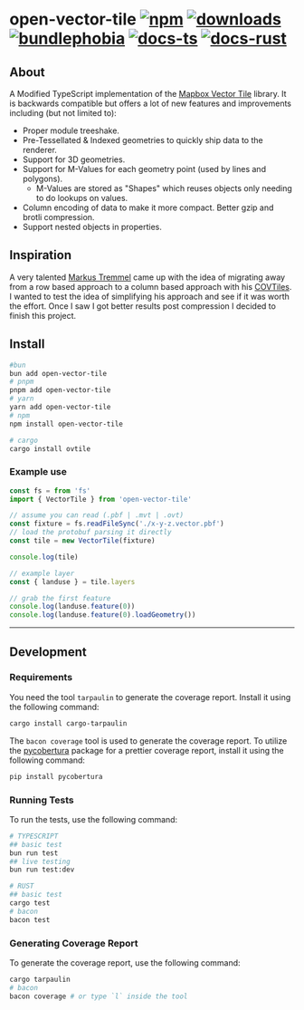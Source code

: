# open-vector-tile [![npm][npm-image]][npm-url] [![downloads][downloads-image]][downloads-url] [![bundlephobia][bundlephobia-image]][bundlephobia-url] [![docs-ts][docs-ts-image]][docs-ts-url] [![docs-rust][docs-rust-image]][docs-rust-url]

[npm-image]: https://img.shields.io/npm/v/open-vector-tile.svg
[npm-url]: https://npmjs.org/package/open-vector-tile
[bundlephobia-image]: https://img.shields.io/bundlephobia/minzip/open-vector-tile@0.1.0.svg
[bundlephobia-url]: https://bundlephobia.com/package/open-vector-tile@0.1.0
[downloads-image]: https://img.shields.io/npm/dm/open-vector-tile.svg
[downloads-url]: https://www.npmjs.com/package/open-vector-tile
[docs-ts-image]: https://img.shields.io/badge/docs-typescript-yellow.svg
[docs-ts-url]: https://open-s2.github.io/open-vector-tile/
[docs-rust-image]: https://img.shields.io/badge/docs-rust-yellow.svg
[docs-rust-url]: https://docs.rs/open-vector-tile

## About

A Modified TypeScript implementation of the [Mapbox Vector Tile](https://github.com/mapbox/vector-tile-js) library. It is backwards compatible but offers a lot of new features and improvements including (but not limited to):

* Proper module treeshake.
* Pre-Tessellated & Indexed geometries to quickly ship data to the renderer.
* Support for 3D geometries.
* Support for M-Values for each geometry point (used by lines and polygons).
  * M-Values are stored as "Shapes" which reuses objects only needing to do lookups on values.
* Column encoding of data to make it more compact. Better gzip and brotli compression.
* Support nested objects in properties.

## Inspiration

A very talented [Markus Tremmel](https://github.com/mactrem) came up with the idea of migrating away from a row based approach to a column based approach with his [COVTiles](https://github.com/mactrem/cov-tiles). I wanted to test the idea of simplifying his approach and see if it was worth the effort. Once I saw I got better results post compression I decided to finish this project.

## Install

```bash
#bun
bun add open-vector-tile
# pnpm
pnpm add open-vector-tile
# yarn
yarn add open-vector-tile
# npm
npm install open-vector-tile

# cargo
cargo install ovtile
```

### Example use

```js
const fs = from 'fs'
import { VectorTile } from 'open-vector-tile'

// assume you can read (.pbf | .mvt | .ovt)
const fixture = fs.readFileSync('./x-y-z.vector.pbf')
// load the protobuf parsing it directly
const tile = new VectorTile(fixture)

console.log(tile)

// example layer
const { landuse } = tile.layers

// grab the first feature
console.log(landuse.feature(0))
console.log(landuse.feature(0).loadGeometry())
```

---

## Development

### Requirements

You need the tool `tarpaulin` to generate the coverage report. Install it using the following command:

```bash
cargo install cargo-tarpaulin
```

The `bacon coverage` tool is used to generate the coverage report. To utilize the [pycobertura](https://pypi.org/project/pycobertura/) package for a prettier coverage report, install it using the following command:

```bash
pip install pycobertura
```

### Running Tests

To run the tests, use the following command:

```bash
# TYPESCRIPT
## basic test
bun run test
## live testing
bun run test:dev

# RUST
## basic test
cargo test
# bacon
bacon test
```

### Generating Coverage Report

To generate the coverage report, use the following command:

```bash
cargo tarpaulin
# bacon
bacon coverage # or type `l` inside the tool
```
